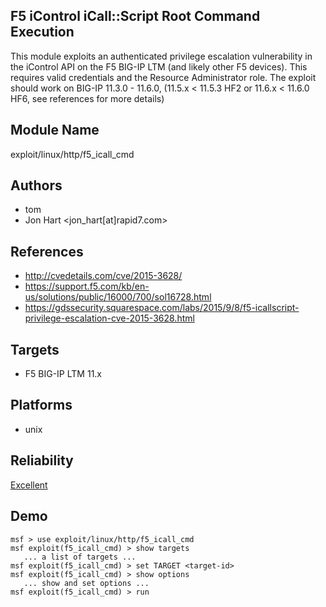 ## F5 iControl iCall::Script Root Command Execution

This module exploits an authenticated privilege escalation 
vulnerability in the iControl API on the F5 BIG-IP LTM (and 
likely other F5 devices). This requires valid credentials 
and the Resource Administrator role. The exploit should work 
on BIG-IP 11.3.0 - 11.6.0, (11.5.x < 11.5.3 HF2 or 11.6.x < 
11.6.0 HF6, see references for more details)


## Module Name
exploit/linux/http/f5_icall_cmd

## Authors
* tom
* Jon Hart <jon_hart[at]rapid7.com>


## References
* http://cvedetails.com/cve/2015-3628/
* https://support.f5.com/kb/en-us/solutions/public/16000/700/sol16728.html
* https://gdssecurity.squarespace.com/labs/2015/9/8/f5-icallscript-privilege-escalation-cve-2015-3628.html



## Targets
* F5 BIG-IP LTM 11.x


## Platforms
* unix

## Reliability
[Excellent](https://github.com/rapid7/metasploit-framework/wiki/Exploit-Ranking)

## Demo

```
msf > use exploit/linux/http/f5_icall_cmd
msf exploit(f5_icall_cmd) > show targets
   ... a list of targets ...
msf exploit(f5_icall_cmd) > set TARGET <target-id>
msf exploit(f5_icall_cmd) > show options
   ... show and set options ...
msf exploit(f5_icall_cmd) > run
```
    
    